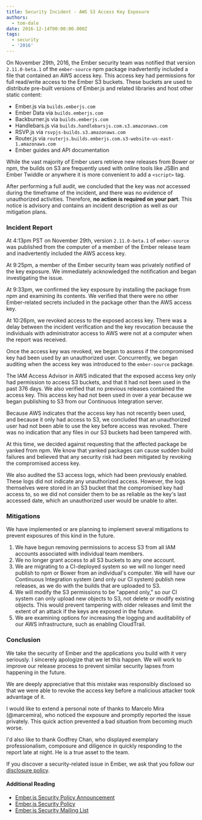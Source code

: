 ```yaml
---
title: Security Incident - AWS S3 Access Key Exposure
authors:
  - tom-dale
date: 2016-12-14T00:00:00.000Z
tags:
  - security
  - '2016'
---
```



On November 29th, 2016, the Ember security team was notified that version `2.11.0-beta.1` of the `ember-source` npm package inadvertently included a file that contained an AWS access key. This access key had permissions for full read/write access to the Ember S3 buckets.
These buckets are used to distribute pre-built versions of Ember.js and related libraries and host other static content:

- Ember.js via `builds.emberjs.com`
- Ember Data via `builds.emberjs.com`
- Backburner.js via `builds.emberjs.com`
- Handlebars.js via `builds.handlebarsjs.com.s3.amazonaws.com`
- RSVP.js via `rsvpjs-builds.s3.amazonaws.com`
- Router.js via `routerjs.builds.emberjs.com.s3-website-us-east-1.amazonaws.com`
- Ember guides and API documentation

While the vast majority of Ember users retrieve new releases from Bower or npm, the builds on S3 are frequently used with online tools like JSBin and Ember Twiddle or anywhere it is more convenient to add a `<script>` tag.

After performing a full audit, we concluded that the key was *not* accessed during the timeframe of the incident, and there was no evidence of unauthorized activities. Therefore, **no action is required on your part**. This notice is advisory and contains an incident description as well as our mitigation plans.

### Incident Report

At 4:13pm PST on November 29th, version `2.11.0-beta.1` of `ember-source` was published from the computer of a member of the Ember release team and inadvertently included the AWS access key.

At 9:25pm, a member of the Ember security team was privately notified of the key exposure. We immediately acknowledged the notification and began investigating the issue.

At 9:33pm, we confirmed the key exposure by installing the package from npm and examining its contents. We verified that there were no other Ember-related secrets included in the package other than the AWS access key.

At 10:26pm, we revoked access to the exposed access key. There was a delay between the incident verification and the key revocation because the individuals with administrator access to AWS were not at a computer when the report was received.

Once the access key was revoked, we began to assess if the compromised key had been used by an unauthorized user. Concurrently, we began auditing when the access key was introduced to the `ember-source` package.

The IAM Access Advisor in AWS indicated that the exposed access key only had permission to access S3 buckets, and that it had not been used in the past 376 days. We also verified that no previous releases contained the access key. This access key had not been used in over a year because we began publishing to S3 from our Continuous Integration server.

Because AWS indicates that the access key has not recently been used, and because it only had access to S3, we concluded that an unauthorized user had not been able to use the key before access was revoked. There was no indication that any files in our S3 buckets had been tampered with.

At this time, we decided against requesting that the affected package be yanked from npm. We know that yanked packages can cause sudden build failures and believed that any security risk had been mitigated by revoking the compromised access key.

We also audited the S3 access logs, which had been previously enabled. These logs did not indicate any unauthorized access. However, the logs themselves were stored in an S3 bucket that the compromised key had access to, so we did not consider them to be as reliable as the key's last accessed date, which an unauthorized user would be unable to alter.

### Mitigations

We have implemented or are planning to implement several mitigations to prevent exposures of this kind in the future.

1. We have begun removing permissions to access S3 from all IAM accounts associated with individual team members.
2. We no longer grant access to all S3 buckets to any one account.
3. We are migrating to a CI-deployed system so we will no longer need publish to npm or Bower from an individual's computer. We will have our Continuous Integration system (and only our CI system) publish new releases, as we do with the builds that are uploaded to S3.
4. We will modify the S3 permissions to be "append only," so our CI system can only upload new objects to S3, not delete or modify existing objects. This would prevent tampering with older releases and limit the extent of an attack if the keys are exposed in the future.
5. We are examining options for increasing the logging and auditability of our AWS infrastructure, such as enabling CloudTrail.

### Conclusion

We take the security of Ember and the applications you build with it very seriously. I sincerely apologize that we let this happen. We will work to improve our release process to prevent similar security lapses from happening in the future.

We are deeply appreciative that this mistake was responsibly disclosed so that we were able to revoke the access key before a malicious attacker took advantage of it.

I would like to extend a personal note of thanks to Marcelo Mira (@marcemira), who noticed the exposure and promptly reported the issue privately. This quick action prevented a bad situation from becoming much worse.

I'd also like to thank Godfrey Chan, who displayed exemplary professionalism, composure and diligence in quickly responding to the report late at night. He is a true asset to the team.

If you discover a security-related issue in Ember, we ask that you follow our [disclosure policy](/security/).

#### Additional Reading

* [Ember.js Security Policy Announcement](/blog/2013/04/05/announcing-the-ember-security-policy.html)
* [Ember.js Security Policy](/security/)
* [Ember.js Security Mailing List](https://groups.google.com/forum/#!forum/ember-security)
